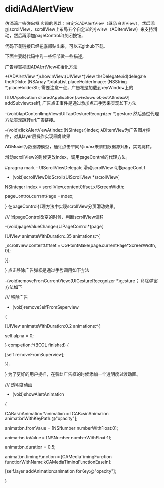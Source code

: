 # didiAdAlertView
仿滴滴广告弹出框
实现的思路：自定义ADAlertView（继承自UIView），然后添加scrollView，scrollView上布局五个自定义的小view（ADItemView）来支持滑动，然后再添加pageControl和关闭按钮。

代码下载链接已经在底部贴出来，可以去github下载。

下面主要就代码中的一些细节做一些描述。 

广告弹窗视图ADAlertView初始化方法

+(ADAlertView *)showInView:(UIView *)view theDelegate:(id)delegate theADInfo: (NSArray *)dataList placeHolderImage: (NSString *)placeHolderStr;
需要注意一点，广告框是加载到keyWindow上的

[[[UIApplication sharedApplication].windows objectAtIndex:0] addSubview:self];
广告点击事件是通过添加点击手势来实现如下方法

-(void)tapContentImgView:(UITapGestureRecognizer *)gesture
然后通过代理方法实现跳转url广告链接。

-(void)clickAlertViewAtIndex:(NSInteger)index;
ADItemView为广告图片控件，对其layer层操作实现圆角效果

ADModel为数据源模型，通过点击不同的index来调用数据源对象，实现跳转。

滑动scrollView的时候更改index，调用pageControl的代理方法。

#pragma mark - UIScrollViewDelegate  滑动scrollView 切换pageContrl

- (void)scrollViewDidScroll:(UIScrollView *)scrollView{

NSInteger index        = scrollView.contentOffset.x/ScreenWidth;

pageControl.currentPage = index;

}
在pageControl代理方法中实现scrollView分页滑动效果。

/// 当pageControl改变的时候，判断scrollView偏移

-(void)pageValueChange:(UIPageControl*)page{

[UIView animateWithDuration:.35 animations:^{

_scrollView.contentOffset = CGPointMake(page.currentPage*ScreenWidth, 0);

}];

}
点击移除广告弹框是通过手势调用如下方法

-(void)removeFromCurrentView:(UIGestureRecognizer *)gesture；
移除弹窗方法如下

/// 移除广告

- (void)removeSelfFromSuperview

{

[UIView animateWithDuration:0.2 animations:^{

self.alpha = 0;

} completion:^(BOOL finished) {

[self removeFromSuperview];

}];

}
为了更好的用户提样，在弹处广告框的时候添加一个透明度过渡动画。

/// 透明度动画

- (void)showAlertAnimation

{

CABasicAnimation *animation = [CABasicAnimation animationWithKeyPath:@"opacity"];

animation.fromValue        = [NSNumber numberWithFloat:0];

animation.toValue          = [NSNumber numberWithFloat:1];

animation.duration          = 0.5;

animation.timingFunction    = [CAMediaTimingFunction functionWithName:kCAMediaTimingFunctionEaseIn];

[self.layer addAnimation:animation forKey:@"opacity"];

}
